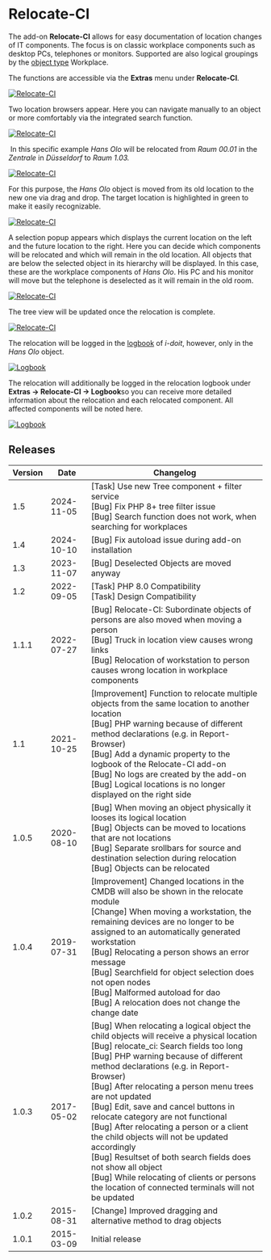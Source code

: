# Relocate-CI

The add-on **Relocate-CI** allows for easy documentation of location changes of IT components. The focus is on classic workplace components such as desktop PCs, telephones or monitors. Supported are also logical groupings by the [object type](../basics/structure-of-the-it-documentation.md) Workplace.

The functions are accessible via the **Extras** menu under **Relocate-CI**.

[![Relocate-CI](../assets/images/en/i-doit-add-ons/relocate-ci/1-rlci.png)](../assets/images/en/i-doit-add-ons/relocate-ci/1-rlci.png)

Two location browsers appear. Here you can navigate manually to an object or more comfortably via the integrated search function.

[![Relocate-CI](../assets/images/en/i-doit-add-ons/relocate-ci/2-rlci.png)](../assets/images/en/i-doit-add-ons/relocate-ci/2-rlci.png)

 In this specific example _Hans Olo_ will be relocated from _Raum 00.01_ in the _Zentrale_ in _Düsseldorf_ to _Raum 1.03._
  
[![Relocate-CI](../assets/images/en/i-doit-add-ons/relocate-ci/3-rlci.png)](../assets/images/en/i-doit-add-ons/relocate-ci/3-rlci.png)

For this purpose, the _Hans Olo_ object is moved from its old location to the new one via drag and drop. The target location is highlighted in green to make it easily recognizable.  

[![Relocate-CI](../assets/images/en/i-doit-add-ons/relocate-ci/4-rlci.png)](../assets/images/en/i-doit-add-ons/relocate-ci/4-rlci.png)

A selection popup appears which displays the current location on the left and the future location to the right. Here you can decide which components will be relocated and which will remain in the old location. All objects that are below the selected object in its hierarchy will be displayed. In this case, these are the workplace components of _Hans Olo_. His PC and his monitor will move but the telephone is deselected as it will remain in the old room.

[![Relocate-CI](../assets/images/en/i-doit-add-ons/relocate-ci/5-rlci.png)](../assets/images/en/i-doit-add-ons/relocate-ci/5-rlci.png)

The tree view will be updated once the relocation is complete.

[![Relocate-CI](../assets/images/en/i-doit-add-ons/relocate-ci/6-rlci.png)](../assets/images/en/i-doit-add-ons/relocate-ci/6-rlci.png)

The relocation will be logged in the [logbook](../basics/logbook.md) of _i-doit_, however, only in the _Hans Olo_ object.

[![Logbook](../assets/images/en/i-doit-add-ons/relocate-ci/7-rlci.png)](../assets/images/en/i-doit-add-ons/relocate-ci/7-rlci.png)

The relocation will additionally be logged in the relocation logbook under **Extras → Relocate-CI → Logbook**so you can receive more detailed information about the relocation and each relocated component. All affected components will be noted here.

[![Logbook](../assets/images/en/i-doit-add-ons/relocate-ci/8-rlci.png)](../assets/images/en/i-doit-add-ons/relocate-ci/8-rlci.png)

Releases
--------

| Version | Date       | Changelog                                                                                                                                                                                                                                                                                                                                                                                                                                                                                                                                                                                                                                                 |
| ------- | ---------- | --------------------------------------------------------------------------------------------------------------------------------------------------------------------------------------------------------------------------------------------------------------------------------------------------------------------------------------------------------------------------------------------------------------------------------------------------------------------------------------------------------------------------------------------------------------------------------------------------------------------------------------------------------- | 
1.5     | 2024-11-05 | [Task] Use new Tree component + filter service <br>[Bug]  Fix PHP 8+ tree filter issue <br> [Bug]  Search function does not work, when searching for workplaces
| 1.4     | 2024-10-10 | [Bug] Fix autoload issue during add-on installation                                                                                                                                                                                                                                                                                                                                                                                                                                                                                                                                                                                                       |
| 1.3     | 2023-11-07 | [Bug] Deselected Objects are moved anyway                                                                                                                                                                                                                                                                                                                                                                                                                                                                                                                                                                                                                 |
| 1.2     | 2022-09-05 | [Task] PHP 8.0 Compatibility  <br>[Task] Design Compatibility                                                                                                                                                                                                                                                                                                                                                                                                                                                                                                                                                                                             |
| 1.1.1   | 2022-07-27 | [Bug] Relocate-CI: Subordinate objects of persons are also moved when moving a person  <br>[Bug] Truck in location view causes wrong links  <br>[Bug] Relocation of workstation to person causes wrong location in workplace components                                                                                                                                                                                                                                                                                                                                                                                                                   |
| 1.1     | 2021-10-25 | [Improvement] Function to relocate multiple objects from the same location to another location  <br>[Bug] PHP warning because of different method declarations (e.g. in Report-Browser)  <br>[Bug] Add a dynamic property to the logbook of the Relocate-CI add-on  <br>[Bug] No logs are created by the add-on  <br>[Bug] Logical locations is no longer displayed on the right side                                                                                                                                                                                                                                                                     |
| 1.0.5   | 2020-08-10 | [Bug] When moving an object physically it looses its logical location  <br>[Bug] Objects can be moved to locations that are not locations  <br>[Bug] Separate srollbars for source and destination selection during relocation  <br>[Bug] Objects can be relocated                                                                                                                                                                                                                                                                                                                                                                                        |
| 1.0.4   | 2019-07-31 | [Improvement] Changed locations in the CMDB will also be shown in the relocate module<br>[Change] When moving a workstation, the remaining devices are no longer to be assigned to an automatically generated workstation<br>[Bug] Relocating a person shows an error message<br>[Bug] Searchfield for object selection does not open nodes<br>[Bug] Malformed autoload for dao<br>[Bug] A relocation does not change the change date<br>                                                                                                                                                                                                                 |
| 1.0.3   | 2017-05-02 | [Bug] When relocating a logical object the child objects will receive a physical location<br>[Bug] relocate_ci: Search fields too long<br>[Bug] PHP warning because of different method declarations (e.g. in Report-Browser)<br>[Bug] After relocating a person menu trees are not updated<br>[Bug] Edit, save and cancel buttons in relocate category are not functional<br>[Bug] After relocating a person or a client the child objects will not be updated accordingly<br>[Bug] Resultset of both search fields does not show all object<br>[Bug] While relocating of clients or persons the location of connected terminals will not be updated<br> |
| 1.0.2   | 2015-08-31 | [Change] Improved dragging and alternative method to drag objects<br>                                                                                                                                                                                                                                                                                                                                                                                                                                                                                                                                                                                     |
| 1.0.1   | 2015-03-09 | Initial release                                                                                                                                                                                                                                                                                                                                                                                                                                                                                                                                                                                                                                           |
